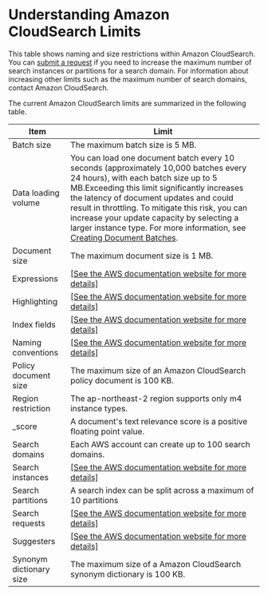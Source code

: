 # Understanding Amazon CloudSearch Limits<a name="limits"></a>

This table shows naming and size restrictions within Amazon CloudSearch\. You can [submit a request](https://console.aws.amazon.com/support/home#/case/create?issueType=service-limit-increase&limitType=service-code-cloudsearch-partitions-and-instances) if you need to increase the maximum number of search instances or partitions for a search domain\. For information about increasing other limits such as the maximum number of search domains, contact Amazon CloudSearch\.

The current Amazon CloudSearch limits are summarized in the following table\. 


| Item | Limit | 
| --- | --- | 
| Batch size | The maximum batch size is 5 MB\. | 
| Data loading volume | You can load one document batch every 10 seconds \(approximately 10,000 batches every 24 hours\), with each batch size up to 5 MB\.Exceeding this limit significantly increases the latency of document updates and could result in throttling\. To mitigate this risk, you can increase your update capacity by selecting a larger instance type\. For more information, see [Creating Document Batches](preparing-data.md#creating-document-batches)\. | 
| Document size | The maximum document size is 1 MB\. | 
| Expressions | [\[See the AWS documentation website for more details\]](http://docs.aws.amazon.com/cloudsearch/latest/developerguide/limits.html)  | 
| Highlighting | [\[See the AWS documentation website for more details\]](http://docs.aws.amazon.com/cloudsearch/latest/developerguide/limits.html)  | 
| Index fields | [\[See the AWS documentation website for more details\]](http://docs.aws.amazon.com/cloudsearch/latest/developerguide/limits.html) | 
| Naming conventions | [\[See the AWS documentation website for more details\]](http://docs.aws.amazon.com/cloudsearch/latest/developerguide/limits.html)  | 
| Policy document size | The maximum size of an Amazon CloudSearch policy document is 100 KB\. | 
| Region restriction | The ap\-northeast\-2 region supports only m4 instance types\. | 
| \_score | A document's text relevance score is a positive floating point value\. | 
| Search domains | Each AWS account can create up to 100 search domains\.  | 
| Search instances | [\[See the AWS documentation website for more details\]](http://docs.aws.amazon.com/cloudsearch/latest/developerguide/limits.html) | 
| Search partitions  | A search index can be split across a maximum of 10 partitions | 
| Search requests |  [\[See the AWS documentation website for more details\]](http://docs.aws.amazon.com/cloudsearch/latest/developerguide/limits.html)  | 
| Suggesters |  [\[See the AWS documentation website for more details\]](http://docs.aws.amazon.com/cloudsearch/latest/developerguide/limits.html) | 
| Synonym dictionary size | The maximum size of a Amazon CloudSearch synonym dictionary is 100 KB\. | 